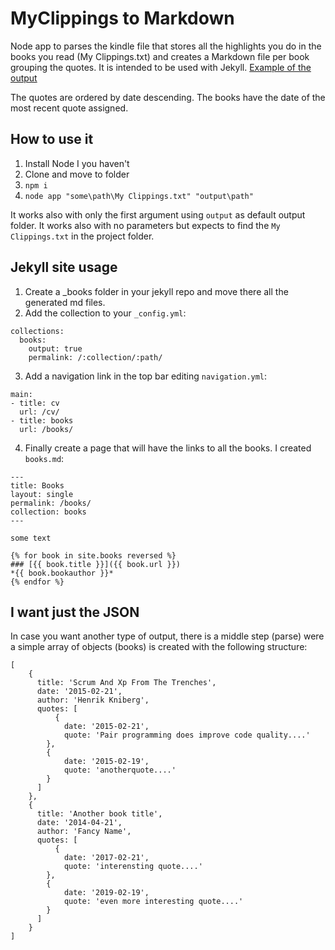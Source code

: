 # MyClippings to Markdown

Node app to parses the kindle file that stores all the highlights you do in the books you read (My Clippings.txt) and creates a Markdown file per book grouping the quotes. It is intended to be used with Jekyll.
[Example of the output](https://juan.pallares.me/books/)

The quotes are ordered by date descending. The books have the date of the most recent quote assigned.

## How to use it

1. Install Node I you haven't
2. Clone and move to folder
3. `npm i`
4. `node app "some\path\My Clippings.txt" "output\path"`

It works also with only the first argument using `output` as default output folder.
It works also with no parameters but expects to find the `My Clippings.txt` in the project folder.

## Jekyll site usage

1. Create a _books folder in your jekyll repo and move there all the generated md files.
1. Add the collection to your `_config.yml`:

```
collections:
  books:
    output: true
    permalink: /:collection/:path/
```

3. Add a navigation link in the top bar editing `navigation.yml`:

```
main: 
- title: cv
  url: /cv/
- title: books
  url: /books/
```

4. Finally create a page that will have the links to all the books. I created `books.md`:

```
---
title: Books
layout: single
permalink: /books/
collection: books
---

some text

{% for book in site.books reversed %}
### [{{ book.title }}]({{ book.url }})
*{{ book.bookauthor }}*
{% endfor %}
```

## I want just the JSON

In case you want another type of output, there is a middle step (parse) were a simple array of objects (books) is created with the following structure:
```
[
    {
      title: 'Scrum And Xp From The Trenches',
      date: '2015-02-21',
      author: 'Henrik Kniberg',
      quotes: [
          {
            date: '2015-02-21',
            quote: 'Pair programming does improve code quality....'
        },
        {
            date: '2015-02-19',
            quote: 'anotherquote....'
        }
      ]
    },
    {
      title: 'Another book title',
      date: '2014-04-21',
      author: 'Fancy Name',
      quotes: [
          {
            date: '2017-02-21',
            quote: 'interensting quote....'
        },
        {
            date: '2019-02-19',
            quote: 'even more interesting quote....'
        }
      ]
    }
]
```



